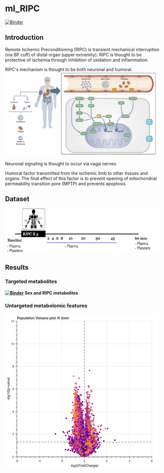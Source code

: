 # ml_RIPC
[![Binder](https://mybinder.org/badge_logo.svg)](https://mybinder.org/v2/gh/jzlab/ml_RIPC/master)
## Introduction
Remote Ischemic Preconditioning (RIPC) is transient mechanical interruption (via BP cuff) of distal organ (upper extremity).
RIPC is thought to be protective of ischemia through inhibition of oxidation and inflammation.

RIPC's mechanism is thought to be both neuronal and humoral.
![](viz/RIPC_overview.png)

Neuronal signaling is thought to occur via vagal nerves

Humoral factor transmitted from the ischemic limb to other tissues and organs. The final effect of this factor is to prevent opening of mitochondrial permeability transition pore (MPTP) and prevents apoptosis

## Dataset
![](viz/sampling_protocol.png)

## Results

### Targeted metabolites

#### [![Binder](https://mybinder.org/badge_logo.svg)](https://mybinder.org/v2/gh/jzlab/ml_RIPC/master?filepath=notebooks%2Fsex_differences.ipynb) Sex and RIPC metabolites

### Untargeted metabolomic features

[![Untargeted features volcano gif](viz/ripc_volcano.gif)](https://mybinder.org/v2/gh/jzlab/ml_RIPC/master?urlpath=/proxy/5006/bokeh-app)
